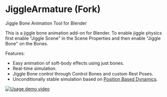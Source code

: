 # JiggleArmature (Fork)
 Jiggle Bone Animation Tool for Blender
 
This is a jiggle bone animation add-on for Blender. To enable jiggle physics first enable "Jiggle Scene" in the 
Scene Properties and then enable "Jiggle Bone" on the Bones.

Features:
 - Easy animation of soft-body effects using just bones.
 - Real-time simulation.  
 - Jiggle Bone control through Control Bones and custom Rest Poses.
 - Unconditionally stable simulation based on [Position Based Dynamics](https://github.com/InteractiveComputerGraphics/PositionBasedDynamics).

[![Usage demo video](https://img.youtube.com/vi/Irv5P7PEc1k/0.jpg)](https://www.youtube.com/watch?v=Irv5P7PEc1k "Usage demonstration (original version)")
 
